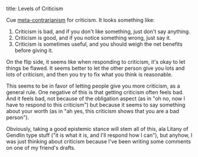 title: Levels of Criticism

Cue [meta-contrarianism](https://www.greaterwrong.com/posts/9kcTNWopvXFncXgPy/intellectual-hipsters-and-meta-contrarianism) for criticism. It looks something like:

1. Criticism is bad, and if you don't like something, just don't say anything.
2. Criticism is good, and if you notice something wrong, just say it.
3. Criticism is sometimes useful, and you should weigh the net benefits before giving it.

On the flip side, it seems like when responding to criticism, it's okay to let things be flawed. It seems better to let the other person give you lots and lots of criticism, and then you try to fix what you think is reasonable.

This seems to be in favor of letting people give you more criticism, as a general rule. One negative of this is that getting criticism often feels bad. And it feels bad, not because of the obligation aspect (as in "oh no, now I have to respond to this criticism") but because it seems to say something about your worth (as in "ah yes, this criticism shows that you are a bad person"). 

Obviously, taking a good epistemic stance will stem all of this, ala Litany of Gendlin type stuff ("it is what it is, and I'll respond how I can"), but anyhow, I was just thinking about criticism because I've been writing some comments on one of my friend's drafts.